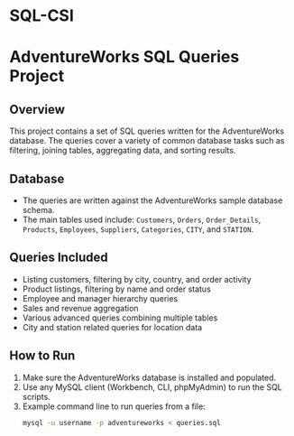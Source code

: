 # SQL-CSI
# AdventureWorks SQL Queries Project

## Overview
This project contains a set of SQL queries written for the AdventureWorks database. The queries cover a variety of common database tasks such as filtering, joining tables, aggregating data, and sorting results.

## Database
- The queries are written against the AdventureWorks sample database schema.
- The main tables used include: `Customers`, `Orders`, `Order_Details`, `Products`, `Employees`, `Suppliers`, `Categories`, `CITY`, and `STATION`.

## Queries Included
- Listing customers, filtering by city, country, and order activity
- Product listings, filtering by name and order status
- Employee and manager hierarchy queries
- Sales and revenue aggregation
- Various advanced queries combining multiple tables
- City and station related queries for location data

## How to Run
1. Make sure the AdventureWorks database is installed and populated.
2. Use any MySQL client (Workbench, CLI, phpMyAdmin) to run the SQL scripts.
3. Example command line to run queries from a file:
   ```bash
   mysql -u username -p adventureworks < queries.sql
